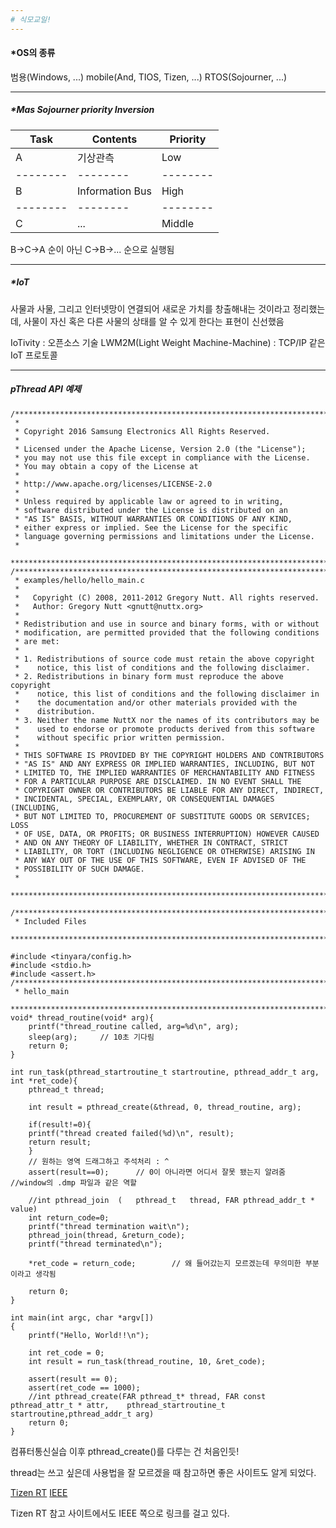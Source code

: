 ```yaml
---
# 식모교일!
---
```


#### *OS의 종류

범용(Windows, ...)
mobile(And, TIOS, Tizen, ...)
RTOS(Sojourner, ...)


_ _ _

##### *Mas Sojourner priority Inversion

| Task | Contents | Priority |
|--------|--------|--------|
| A | 기상관측 | Low |
|--------|--------|--------|
| B | Information Bus | High |
|--------|--------|--------|
| C | ... | Middle |

B->C->A 순이 아닌 C->B->... 순으로 실행됨

___


##### *IoT

사물과 사물, 그리고 인터넷망이 연결되어 새로운 가치를 창출해내는 것이라고 정리했는데, 사물이 자신 혹은 다른 사물의 상태를 알 수 있게 한다는 표현이 신선했음

IoTivity : 오픈소스 기술
LWM2M(Light Weight Machine-Machine) : TCP/IP 같은 IoT 프로토콜


_ _ _

##### pThread API 예제

````
/****************************************************************************
 *
 * Copyright 2016 Samsung Electronics All Rights Reserved.
 *
 * Licensed under the Apache License, Version 2.0 (the "License");
 * you may not use this file except in compliance with the License.
 * You may obtain a copy of the License at
 *
 * http://www.apache.org/licenses/LICENSE-2.0
 *
 * Unless required by applicable law or agreed to in writing,
 * software distributed under the License is distributed on an
 * "AS IS" BASIS, WITHOUT WARRANTIES OR CONDITIONS OF ANY KIND,
 * either express or implied. See the License for the specific
 * language governing permissions and limitations under the License.
 *
 ****************************************************************************/
/****************************************************************************
 * examples/hello/hello_main.c
 *
 *   Copyright (C) 2008, 2011-2012 Gregory Nutt. All rights reserved.
 *   Author: Gregory Nutt <gnutt@nuttx.org>
 *
 * Redistribution and use in source and binary forms, with or without
 * modification, are permitted provided that the following conditions
 * are met:
 *
 * 1. Redistributions of source code must retain the above copyright
 *    notice, this list of conditions and the following disclaimer.
 * 2. Redistributions in binary form must reproduce the above copyright
 *    notice, this list of conditions and the following disclaimer in
 *    the documentation and/or other materials provided with the
 *    distribution.
 * 3. Neither the name NuttX nor the names of its contributors may be
 *    used to endorse or promote products derived from this software
 *    without specific prior written permission.
 *
 * THIS SOFTWARE IS PROVIDED BY THE COPYRIGHT HOLDERS AND CONTRIBUTORS
 * "AS IS" AND ANY EXPRESS OR IMPLIED WARRANTIES, INCLUDING, BUT NOT
 * LIMITED TO, THE IMPLIED WARRANTIES OF MERCHANTABILITY AND FITNESS
 * FOR A PARTICULAR PURPOSE ARE DISCLAIMED. IN NO EVENT SHALL THE
 * COPYRIGHT OWNER OR CONTRIBUTORS BE LIABLE FOR ANY DIRECT, INDIRECT,
 * INCIDENTAL, SPECIAL, EXEMPLARY, OR CONSEQUENTIAL DAMAGES (INCLUDING,
 * BUT NOT LIMITED TO, PROCUREMENT OF SUBSTITUTE GOODS OR SERVICES; LOSS
 * OF USE, DATA, OR PROFITS; OR BUSINESS INTERRUPTION) HOWEVER CAUSED
 * AND ON ANY THEORY OF LIABILITY, WHETHER IN CONTRACT, STRICT
 * LIABILITY, OR TORT (INCLUDING NEGLIGENCE OR OTHERWISE) ARISING IN
 * ANY WAY OUT OF THE USE OF THIS SOFTWARE, EVEN IF ADVISED OF THE
 * POSSIBILITY OF SUCH DAMAGE.
 *
 ****************************************************************************/

/****************************************************************************
 * Included Files
 ****************************************************************************/

#include <tinyara/config.h>
#include <stdio.h>
#include <assert.h>
/****************************************************************************
 * hello_main
 ****************************************************************************/
void* thread_routine(void* arg){
	printf("thread_routine called, arg=%d\n", arg);
	sleep(arg);		// 10초 기다림
	return 0;
}

int run_task(pthread_startroutine_t startroutine, pthread_addr_t arg, int *ret_code){
	pthread_t thread;

	int result = pthread_create(&thread, 0, thread_routine, arg);

	if(result!=0){
	printf("thread created failed(%d)\n", result);
	return result;
	}
	// 원하는 영역 드래그하고 주석처리 : ^
	assert(result==0);		// 0이 아니라면 어디서 잘못 됐는지 알려줌			//window의 .dmp 파일과 같은 역할

	//int pthread_join	(	pthread_t 	thread, FAR pthread_addr_t * 	value)
	int return_code=0;
	printf("thread termination wait\n");
	pthread_join(thread, &return_code);
	printf("thread terminated\n");

	*ret_code = return_code;		// 왜 들어갔는지 모르겠는데 무의미한 부분이라고 생각됨

	return 0;
}

int main(int argc, char *argv[])
{
	printf("Hello, World!!\n");

	int ret_code = 0;
	int result = run_task(thread_routine, 10, &ret_code);

	assert(result == 0);
	assert(ret_code == 1000);
	//int pthread_create(FAR pthread_t* thread, FAR const pthread_attr_t * attr,	pthread_startroutine_t 	startroutine,pthread_addr_t	arg)
	return 0;
}
````

컴퓨터통신실습 이후 pthread_create()를 다루는 건 처음인듯!

thread는 쓰고 싶은데 사용법을 잘 모르겠을 때 참고하면 좋은 사이트도 알게 되었다.

[Tizen RT](https://source.tizen.org/documentation/tizen-rt/libs-and-env/group___p_t_h_r_e_a_d___k_e_r_n_e_l.html#gad6c5fc7c4a85086c7a86a6cae92e0a2e)
[IEEE](http://pubs.opengroup.org/onlinepubs/9699919799/)

Tizen RT 참고 사이트에서도 IEEE 쪽으로 링크를 걸고 있다.